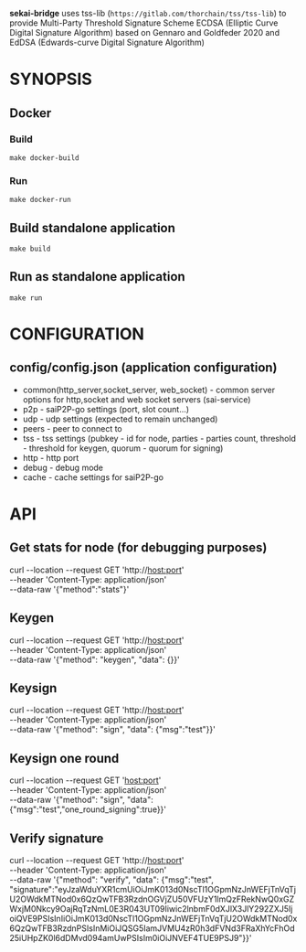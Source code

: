 **sekai-bridge** uses tss-lib (`https://gitlab.com/thorchain/tss/tss-lib`) to provide Multi-Party Threshold Signature Scheme ECDSA (Elliptic Curve Digital Signature Algorithm) based on Gennaro and Goldfeder 2020 and EdDSA (Edwards-curve Digital Signature Algorithm) 

# SYNOPSIS

## Docker
### Build
`make docker-build`
### Run
`make docker-run`

## Build standalone application
`make build` 

## Run as standalone application
`make run` 


# CONFIGURATION

## config/config.json (application configuration)
- common(http_server,socket_server, web_socket) - common server options for http,socket and web socket servers (sai-service)
- p2p - saiP2P-go settings (port, slot count...)
- udp - udp settings (expected to remain unchanged)
- peers - peer to connect to
- tss - tss settings (pubkey - id for node, parties - parties count, threshold - threshold for keygen, quorum - quorum for signing)
- http - http port
- debug - debug mode
- cache - cache settings for saiP2P-go


# API

## Get stats for node (for debugging purposes)
curl --location --request GET 'http://<host:port>' \
--header 'Content-Type: application/json' \
--data-raw '{"method":"stats"}'

## Keygen
curl --location --request GET 'http://<host:port>' \
--header 'Content-Type: application/json' \
--data-raw '{"method": "keygen", "data": {}}'

## Keysign
curl --location --request GET 'http://<host:port>' \
--header 'Content-Type: application/json' \
--data-raw '{"method": "sign", "data": {"msg":"test"}}'

## Keysign one round
curl --location --request GET '<host:port>' \
--header 'Content-Type: application/json' \
--data-raw '{"method": "sign", "data": {"msg":"test","one_round_signing":true}}'

## Verify signature
curl --location --request GET 'http://<host:port>' \
--header 'Content-Type: application/json' \
--data-raw '{"method": "verify", "data": {"msg":"test",
"signature":"eyJzaWduYXR1cmUiOiJmK013d0NscTl1OGpmNzJnWEFjTnVqTjU2OWdkMTNod0x6QzQwTFB3RzdnOGVjZU50VFUzY1lmQzFRekNwQ0xGZWxjM0Nkcy9OajRqTzNmL0E3R043UT09Iiwic2lnbmF0dXJlX3JlY292ZXJ5IjoiQVE9PSIsInIiOiJmK013d0NscTl1OGpmNzJnWEFjTnVqTjU2OWdkMTNod0x6QzQwTFB3RzdnPSIsInMiOiJQSG5IamJVMU4zR0h3dFVNd3FRaXhYcFhOd25iUHpZK0l6dDMvd094amUwPSIsIm0iOiJNVEF4TUE9PSJ9"}}'